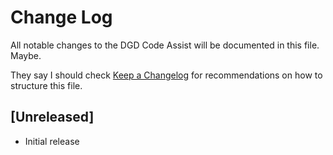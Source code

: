 # Change Log
All notable changes to the DGD Code Assist will be documented in this file. Maybe.

They say I should check [Keep a Changelog](http://keepachangelog.com/) for recommendations on how to structure this file.

## [Unreleased]
- Initial release